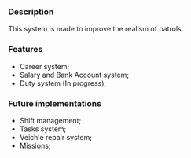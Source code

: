 ### Description

This system is made to improve the realism of patrols.

### Features

- Career system;
- Salary and Bank Account system;
- Duty system (In progress);

### Future implementations

- Shift management;
- Tasks system;
- Veichle repair system;
- Missions;
